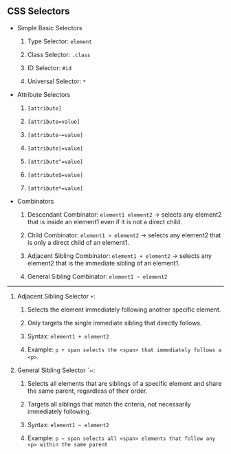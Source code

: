 
## CSS Selectors

- Simple Basic Selectors

   1. Type Selector: `element`

   2. Class Selector: `.class`

   3. ID Selector: `#id`

   4. Universal Selector: `*`

- Attribute Selectors

   1. `[attribute]`

   2. `[attribute=value]`

   3. `[attribute~=value]`

   4. `[attribute|=value]`

   5. `[attribute^=value]`

   6. `[attribute$=value]`

   7. `[attribute*=value]`

- Combinators

   1. Descendant Combinator: `element1 element2` $\to$ selects any element2 that is inside an element1 even if it is not a direct child.

   2. Child Combinator: `element1 > element2` $\to$ selects any element2 that is only a direct child of an element1.

   3. Adjacent Sibling Combinator: `element1 + element2` $\to$ selects any element2 that is the immediate sibling of an element1.

   4. General Sibling Combinator: `element1 ~ element2`



---

1. Adjacent Sibling Selector `+`:

   1. Selects the element immediately following another specific element.

   2. Only targets the single immediate sibling that directly follows.

   3. Syntax: `element1 + element2`

   4. Example: `p + span selects the <span> that immediately follows a <p>`.

2. General Sibling Selector `~:

   1. Selects all elements that are siblings of a specific element and share the same parent, regardless of their order.

   2. Targets all siblings that match the criteria, not necessarily immediately following.

   3. Syntax: `element1 ~ element2`

   4. Example: `p ~ span selects all <span> elements that follow any <p> within the same parent`
